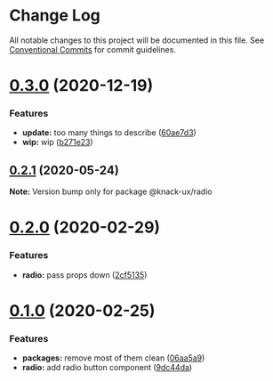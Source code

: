 # Change Log

All notable changes to this project will be documented in this file.
See [Conventional Commits](https://conventionalcommits.org) for commit guidelines.

# [0.3.0](https://github.com/knack-ux/knack-ux/compare/@knack-ux/radio@0.2.1...@knack-ux/radio@0.3.0) (2020-12-19)


### Features

* **update:** too many things to describe ([60ae7d3](https://github.com/knack-ux/knack-ux/commit/60ae7d3a21f3504a2ed792d08d9b0b4d4a293549))
* **wip:** wip ([b271e23](https://github.com/knack-ux/knack-ux/commit/b271e238a81541a7bb4be59b1b623b39b7277719))





## [0.2.1](https://github.com/knack-ux/knack-ux/compare/@knack-ux/radio@0.2.0...@knack-ux/radio@0.2.1) (2020-05-24)

**Note:** Version bump only for package @knack-ux/radio





# [0.2.0](https://github.com/knack-ux/knack-ux/compare/@knack-ux/radio@0.1.0...@knack-ux/radio@0.2.0) (2020-02-29)


### Features

* **radio:** pass props down ([2cf5135](https://github.com/knack-ux/knack-ux/commit/2cf5135cdf1236ce9f0e225518e1b2c13f641fd8))





# [0.1.0](https://github.com/knack-ux/knack-ux/compare/@knack-ux/radio@0.4.0...@knack-ux/radio@0.1.0) (2020-02-25)


### Features

* **packages:** remove most of them clean ([06aa5a9](https://github.com/knack-ux/knack-ux/commit/06aa5a911edc4c257cb2614c8deac060a2a0b2ac))
* **radio:** add radio button component ([9dc44da](https://github.com/knack-ux/knack-ux/commit/9dc44da2550994a458a1f8bdf8c9ee1ea1a6af04))
